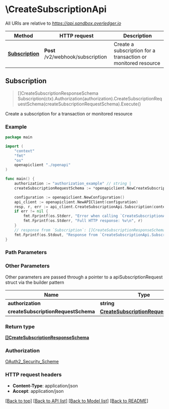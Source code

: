 # \CreateSubscriptionApi

All URIs are relative to *https://api.sandbox.overledger.io*

Method | HTTP request | Description
------------- | ------------- | -------------
[**Subscription**](CreateSubscriptionApi.md#Subscription) | **Post** /v2/webhook/subscription | Create a subscription for a transaction or monitored resource 



## Subscription

> []CreateSubscriptionResponseSchema Subscription(ctx).Authorization(authorization).CreateSubscriptionRequestSchema(createSubscriptionRequestSchema).Execute()

Create a subscription for a transaction or monitored resource 



### Example

```go
package main

import (
    "context"
    "fmt"
    "os"
    openapiclient "./openapi"
)

func main() {
    authorization := "authorization_example" // string | 
    createSubscriptionRequestSchema := *openapiclient.NewCreateSubscriptionRequestSchema() // CreateSubscriptionRequestSchema | 

    configuration := openapiclient.NewConfiguration()
    api_client := openapiclient.NewAPIClient(configuration)
    resp, r, err := api_client.CreateSubscriptionApi.Subscription(context.Background()).Authorization(authorization).CreateSubscriptionRequestSchema(createSubscriptionRequestSchema).Execute()
    if err != nil {
        fmt.Fprintf(os.Stderr, "Error when calling `CreateSubscriptionApi.Subscription``: %v\n", err)
        fmt.Fprintf(os.Stderr, "Full HTTP response: %v\n", r)
    }
    // response from `Subscription`: []CreateSubscriptionResponseSchema
    fmt.Fprintf(os.Stdout, "Response from `CreateSubscriptionApi.Subscription`: %v\n", resp)
}
```

### Path Parameters



### Other Parameters

Other parameters are passed through a pointer to a apiSubscriptionRequest struct via the builder pattern


Name | Type | Description  | Notes
------------- | ------------- | ------------- | -------------
 **authorization** | **string** |  | 
 **createSubscriptionRequestSchema** | [**CreateSubscriptionRequestSchema**](CreateSubscriptionRequestSchema.md) |  | 

### Return type

[**[]CreateSubscriptionResponseSchema**](CreateSubscriptionResponseSchema.md)

### Authorization

[OAuth2_Security_Scheme](../README.md#OAuth2_Security_Scheme)

### HTTP request headers

- **Content-Type**: application/json
- **Accept**: application/json

[[Back to top]](#) [[Back to API list]](../README.md#documentation-for-api-endpoints)
[[Back to Model list]](../README.md#documentation-for-models)
[[Back to README]](../README.md)

